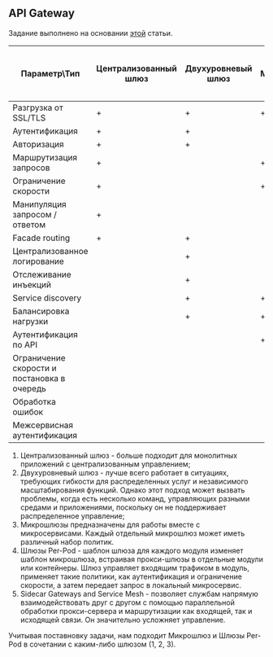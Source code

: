 ## API Gateway
Задание выполнено на основании [этой](https://www.nginx.com/blog/choosing-the-right-api-gateway-pattern/?__cf_chl_captcha_tk__=ed4062235a4eed746839ffaa4456039c320f9dec-1624120905-0-AYcP8ha43drdyJNKyF-DIGvZ1DR9YkX22Cl4O1eqj6VlImek5TI0LGefDCYx2x8nlce-REfCRIUyoqCAkDCcqNbjEPJCtKlCWPqty1WO-_5wzjjqkhHOIIP4GOQc-WRiQC4-XSYDvk_4svL_UsxTXQXtnach30UaMfB5o7Gf1AWSQtMK4FuNSBTxryzUZ4JAFyVrZVzzUWvWihqdKzk9otDOoK_kSzkjOTisu3XqYuBH6SsaiivUTx2TE20_hYQk4_URyMlzH7RhybZzZQL_KZakNAx2Aa5rBJt-ps0ETa_PZsEOgBBOv2MFeQu0DzaSqiLqnmboU47i38a0dKZg23_sq2wz7ULK3JZTSKsj6fIO-PTA-k_yncNs7odQNoL-hbaUsWor_aJX3cTcoDvok11rxniKHSQtkTKaGKgmi9s4SNft7kq6u0fkANzo77qLQQ7RJuwEAb5QuRba8ulZPQADD8vVC16JyY3aRET9DskxQg2T-1n6MGHjOtvjrNjhUojPMI0VU4oFjU7YqCvJyFdW-r4b43R2D3S6uOeJVNZjn4DbU-lKshHet4jd45PjgA0C7fANadJ9bstolosruifQyN_rWlRJiytg-yRLpZpxkFKEhRuC3C6R9JVbivKhP1gSc2OkLvKH8Fa4wk6QwIr03PSzA78Dnsb4JSE5MhvqaK_0XYqb95ZWYUKaFF40Jw) статьи.

| Параметр\Тип | Централизованный шлюз | Двухуровневый шлюз | Микрошлюз | Шлюзы Per-Pod | Sidecar Gateways and Service Mesh |
|---|---|---|---|---|---|
| Разгрузка от SSL/TLS | + | + | + | + | + |
| Аутентификация | + | + |  | + | + |
| Авторизация | + | + |  |  | + |
| Маршрутизация запросов | + |  | + |  |  |
| Ограничение скорости | + |  | + | + |  |
| Манипуляция запросом / ответом | + |  |  |  |  |
| Facade routing | + | + |  |  |  |
| Централизованное логирование |  | + |  |  | + |
| Отслеживание инъекций |  | + |  |  | + |
| Service discovery |  | + | + |  | + |
| Балансировка нагрузки |  | + | + |  | + |
| Аутентификация по API |  |  | + |  |  |
| Ограничение скорости и постановка в очередь |  |  |  | + |  |
| Обработка ошибок |  |  |  | + |  |
| Межсервисная аутентификация |  |  |  |  | + |

1. Централизованный шлюз - больше подходит для монолитных приложений с централизованным управлением;
2. Двухуровневый шлюз - лучше всего работает в ситуациях, требующих гибкости для распределенных услуг и независимого масштабирования функций. Однако этот подход может вызвать проблемы, когда есть несколько команд, управляющих разными средами и приложениями, поскольку он не поддерживает распределенное управление;
3. Микрошлюзы предназначены для работы вместе с микросервисами. Каждый отдельный микрошлюз может иметь различный набор политик.
4. Шлюзы Per-Pod - шаблон шлюза для каждого модуля изменяет шаблон микрошлюза, встраивая прокси-шлюзы в отдельные модули или контейнеры. Шлюз управляет входящим трафиком в модуль, применяет такие политики, как аутентификация и ограничение скорости, а затем передает запрос в локальный микросервис.
5. Sidecar Gateways and Service Mesh - позволяет службам напрямую взаимодействовать друг с другом с помощью параллельной обработки прокси-сервера и маршрутизации как входящей, так и исходящей связи. Он значительно усложняет управление.

Учитывая поставновку задачи, нам подходит Микрошлюз и Шлюзы Per-Pod в сочетании с каким-либо шлюзом (1, 2, 3).
